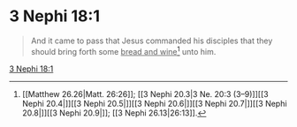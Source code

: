 # 3 Nephi 18:1

> And it came to pass that Jesus commanded his disciples that they should bring forth some <u>bread and wine</u>[^a] unto him.

[3 Nephi 18:1](https://www.churchofjesuschrist.org/study/scriptures/bofm/3-ne/18?lang=eng&id=p1#p1)


[^a]: [[Matthew 26.26|Matt. 26:26]]; [[3 Nephi 20.3|3 Ne. 20:3 (3–9)]][[3 Nephi 20.4|]][[3 Nephi 20.5|]][[3 Nephi 20.6|]][[3 Nephi 20.7|]][[3 Nephi 20.8|]][[3 Nephi 20.9|]]; [[3 Nephi 26.13|26:13]].  
